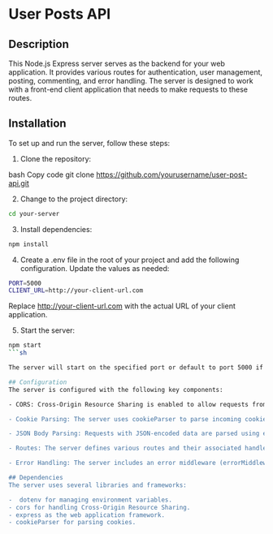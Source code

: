 # User Posts API

## Description
This Node.js Express server serves as the backend for your web application. It provides various routes for authentication, user management, posting, commenting, and error handling. The server is designed to work with a front-end client application that needs to make requests to these routes.

## Installation
To set up and run the server, follow these steps:

1. Clone the repository:

bash
Copy code
git clone https://github.com/yourusername/user-post-api.git


2. Change to the project directory:

```sh
cd your-server
```

3. Install dependencies:

```sh
npm install
```

4. Create a .env file in the root of your project and add the following configuration. Update the values as needed:

```sh
PORT=5000
CLIENT_URL=http://your-client-url.com
```

Replace http://your-client-url.com with the actual URL of your client application.


5. Start the server:

```sh
npm start
```sh

The server will start on the specified port or default to port 5000 if not provided.

## Configuration
The server is configured with the following key components:

- CORS: Cross-Origin Resource Sharing is enabled to allow requests from specific origins, including your client's URL (CLIENT_URL) and http://localhost:3000.

- Cookie Parsing: The server uses cookieParser to parse incoming cookies.

- JSON Body Parsing: Requests with JSON-encoded data are parsed using express.json() middleware.

- Routes: The server defines various routes and their associated handlers using routers. For example, authRouter handles authentication-related routes, userRouter handles user-related routes, and so on. Routes are structured under /routes in your project.

- Error Handling: The server includes an error middleware (errorMiddleware) to handle and respond to errors that may occur during the request/response cycle.

## Dependencies
The server uses several libraries and frameworks:

-  dotenv for managing environment variables.
- cors for handling Cross-Origin Resource Sharing.
- express as the web application framework.
- cookieParser for parsing cookies.
